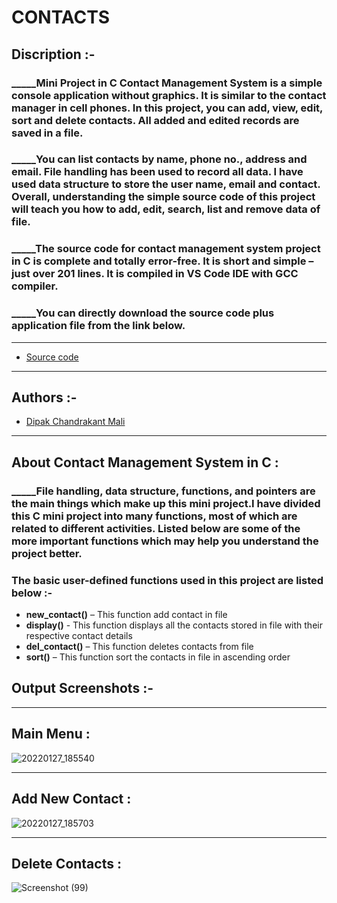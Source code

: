 # **CONTACTS**


## **Discription :-**

### _____Mini Project in C Contact Management System is a simple console application without graphics. It is similar to the contact manager in cell phones. In this  project, you can add, view, edit, sort and delete contacts. All added and edited records are saved in a file.

### _____You can list contacts by name, phone no., address and email. File handling has been used to record all data. I have used data structure to store the user name, email and contact. Overall, understanding the simple source code of this project will teach you how to add, edit, search, list and remove data of file.

### _____The source code for contact management system project in C is complete and totally error-free. It is short and simple – just over 201 lines. It is compiled in VS Code IDE with GCC compiler.
### _____You can directly download the source code plus application file from the link below.

---
- [Source code](https://github.com/MaliDipak/CONTACTS/archive/refs/heads/main.zip)

---

## **Authors :-**

- [Dipak Chandrakant Mali](https://www.github.com/malidipak)
---

## **About Contact Management System in C :**

### _____File handling, data structure, functions, and pointers are the main things which make up this mini project.I have divided this C mini project into many functions, most of which are related to different activities. Listed below are some of the more important functions which may help you understand the project better.

###  **The basic user-defined functions used in this project are listed below :-**

- **new_contact()** – This function add contact in file
- **display()** - This function displays all the contacts stored in file with their respective contact details
- **del_contact()** – This function deletes contacts from file
- **sort()** – This function sort the contacts in file in ascending order

## **Output Screenshots :-**

---
## Main Menu :
![20220127_185540](https://user-images.githubusercontent.com/96681905/151369075-84f5ca9b-839a-46cf-8d00-3a69618e0bf1.png)


---
## Add New Contact :
![20220127_185703](https://user-images.githubusercontent.com/96681905/151369334-08d1bd40-829d-492e-86de-f21940aec742.png)


---
## Delete Contacts : 
![Screenshot (99)](https://user-images.githubusercontent.com/96681905/151373019-fd5055a1-b186-41aa-ac3c-bd37ff58a5e3.png)


